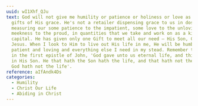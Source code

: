 ```yaml
---
uuid: wI1Xhf_QJu
text: God will not give me humility or patience or holiness or love as separate
  gifts of His grace. He's not a retailer dispensing grace to us in doses,
  measuring our some patience to the impatient, some love to the unloving, some
  meekness to the proud, in quantities that we take and work on as a kind of
  capital. He has given only one Gift to meet all our need — His Son, Christ
  Jesus. When I look to Him to live out His life in me, He will be humble and
  patient and loving and everything else I need in my stead. Remember the word
  in the first epistle of John, 'God gave unto us eternal life, and this life is
  in His Son. He that hath the Son hath the life, and that hath not the Son of
  God hath not the life'.
reference: aIfAndk4Ds
categories:
  - Humility
  - Christ Our Life
  - Abiding in Christ
---
```

